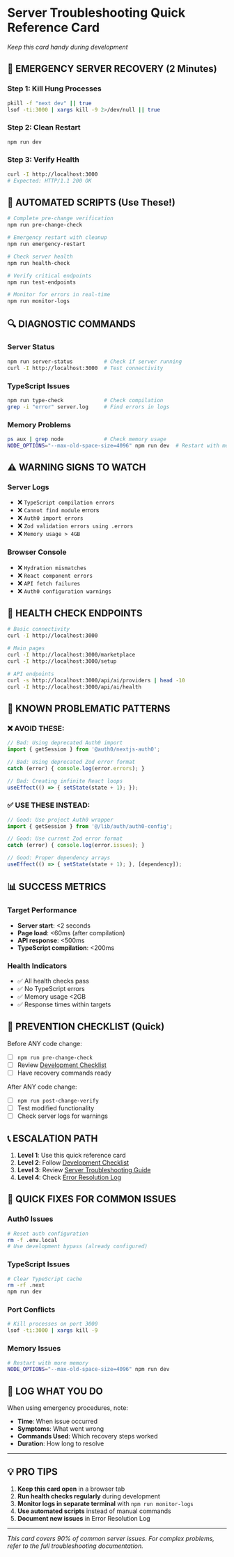 # Server Troubleshooting Quick Reference Card

*Keep this card handy during development*

## 🚨 EMERGENCY SERVER RECOVERY (2 Minutes)

### Step 1: Kill Hung Processes
```bash
pkill -f "next dev" || true
lsof -ti:3000 | xargs kill -9 2>/dev/null || true
```

### Step 2: Clean Restart
```bash
npm run dev
```

### Step 3: Verify Health
```bash
curl -I http://localhost:3000
# Expected: HTTP/1.1 200 OK
```

## 🔧 AUTOMATED SCRIPTS (Use These!)

```bash
# Complete pre-change verification
npm run pre-change-check

# Emergency restart with cleanup
npm run emergency-restart

# Check server health
npm run health-check

# Verify critical endpoints
npm run test-endpoints

# Monitor for errors in real-time
npm run monitor-logs
```

## 🔍 DIAGNOSTIC COMMANDS

### Server Status
```bash
npm run server-status          # Check if server running
curl -I http://localhost:3000  # Test connectivity
```

### TypeScript Issues
```bash
npm run type-check             # Check compilation
grep -i "error" server.log     # Find errors in logs
```

### Memory Problems
```bash
ps aux | grep node             # Check memory usage
NODE_OPTIONS="--max-old-space-size=4096" npm run dev  # Restart with more memory
```

## ⚠️ WARNING SIGNS TO WATCH

### Server Logs
- ❌ `TypeScript compilation errors`
- ❌ `Cannot find module` errors
- ❌ `Auth0 import errors`
- ❌ `Zod validation errors using .errors`
- ❌ `Memory usage > 4GB`

### Browser Console
- ❌ `Hydration mismatches`
- ❌ `React component errors`
- ❌ `API fetch failures`
- ❌ `Auth0 configuration warnings`

## 🏥 HEALTH CHECK ENDPOINTS

```bash
# Basic connectivity
curl -I http://localhost:3000

# Main pages
curl -I http://localhost:3000/marketplace
curl -I http://localhost:3000/setup

# API endpoints
curl -s http://localhost:3000/api/ai/providers | head -10
curl -I http://localhost:3000/api/ai/health
```

## 🚧 KNOWN PROBLEMATIC PATTERNS

### ❌ AVOID THESE:
```typescript
// Bad: Using deprecated Auth0 import
import { getSession } from '@auth0/nextjs-auth0';

// Bad: Using deprecated Zod error format
catch (error) { console.log(error.errors); }

// Bad: Creating infinite React loops
useEffect(() => { setState(state + 1); });
```

### ✅ USE THESE INSTEAD:
```typescript
// Good: Use project Auth0 wrapper
import { getSession } from '@/lib/auth/auth0-config';

// Good: Use current Zod error format
catch (error) { console.log(error.issues); }

// Good: Proper dependency arrays
useEffect(() => { setState(state + 1); }, [dependency]);
```

## 📊 SUCCESS METRICS

### Target Performance
- **Server start**: <2 seconds
- **Page load**: <60ms (after compilation)
- **API response**: <500ms
- **TypeScript compilation**: <200ms

### Health Indicators
- ✅ All health checks pass
- ✅ No TypeScript errors
- ✅ Memory usage <2GB
- ✅ Response times within targets

## 🎯 PREVENTION CHECKLIST (Quick)

Before ANY code change:
- [ ] `npm run pre-change-check`
- [ ] Review [Development Checklist](./DEVELOPMENT_CHECKLIST.md)
- [ ] Have recovery commands ready

After ANY code change:
- [ ] `npm run post-change-verify`
- [ ] Test modified functionality
- [ ] Check server logs for warnings

## 📞 ESCALATION PATH

1. **Level 1**: Use this quick reference card
2. **Level 2**: Follow [Development Checklist](./DEVELOPMENT_CHECKLIST.md)
3. **Level 3**: Review [Server Troubleshooting Guide](../SERVER_TROUBLESHOOTING.md)
4. **Level 4**: Check [Error Resolution Log](./ERROR_RESOLUTION_LOG.md)

## 🚀 QUICK FIXES FOR COMMON ISSUES

### Auth0 Issues
```bash
# Reset auth configuration
rm -f .env.local
# Use development bypass (already configured)
```

### TypeScript Issues
```bash
# Clear TypeScript cache
rm -rf .next
npm run dev
```

### Port Conflicts
```bash
# Kill processes on port 3000
lsof -ti:3000 | xargs kill -9
```

### Memory Issues
```bash
# Restart with more memory
NODE_OPTIONS="--max-old-space-size=4096" npm run dev
```

## 📝 LOG WHAT YOU DO

When using emergency procedures, note:
- **Time**: When issue occurred
- **Symptoms**: What went wrong
- **Commands Used**: Which recovery steps worked
- **Duration**: How long to resolve

---

## 💡 PRO TIPS

1. **Keep this card open** in a browser tab
2. **Run health checks regularly** during development
3. **Monitor logs in separate terminal** with `npm run monitor-logs`
4. **Use automated scripts** instead of manual commands
5. **Document new issues** in Error Resolution Log

---

*This card covers 90% of common server issues. For complex problems, refer to the full troubleshooting documentation.*